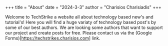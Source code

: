 +++
title = "About"
date = "2024-3-3"
author = "Charisios Charisiadis"
+++

Welcome to TechStrike a website all about technology based new's and tutorial's!
Here you will find a huge variaty of technology based post's by some of our best authors. We are looking some authors that want to support our project and create posts for free. Please contact us via the (Google Forms)[https://techstrikes.charisios.com] link.

